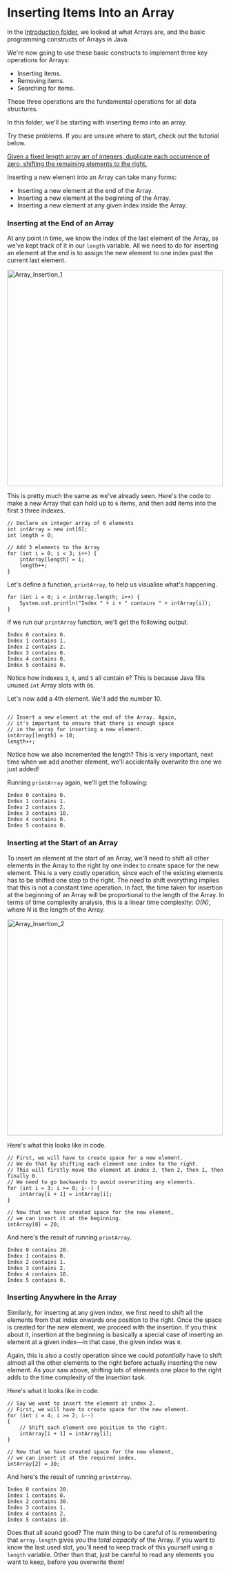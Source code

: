 # Inserting Items Into an Array

In the [Introduction folder](https://github.com/keldavis/Java-Practice/tree/master/Google%20Interview%20Prep/Data%20Structures/arrays/1.%20Introduction), we looked at what Arrays are, and the basic programming constructs of Arrays in Java. 

We're now going to use these basic constructs to implement three key operations for Arrays:
- Inserting items.
- Removing items.
- Searching for items.

These three operations are the fundamental operations for all data structures.

In this folder, we'll be starting with inserting items into an array. 

Try these problems. If you are unsure where to start, check out the tutorial below.

[Given a fixed length array arr of integers, duplicate each occurrence of zero, shifting the remaining elements to the right.](https://github.com/keldavis/Java-Practice/tree/master/Google%20Interview%20Prep/Data%20Structures/arrays/2.%20Inserting%20Items%20Into%20an%20Array/Duplicate%20Zeros)

Inserting a new element into an Array can take many forms:

- Inserting a new element at the end of the Array.
- Inserting a new element at the beginning of the Array.
- Inserting a new element at any given index inside the Array.

### Inserting at the End of an Array

At any point in time, we know the index of the last element of the Array, as we've kept track of it in our ```length``` variable. All we need to do for inserting an element at the end is to assign the new element to one index past the current last element.

<img src="https://github.com/keldavis/Java-Practice/blob/master/Google%20Interview%20Prep/pics/Array_Insertion_1.png" alt="Array_Insertion_1" width="500"/>

This is pretty much the same as we've already seen. Here's the code to make a new Array that can hold up to ```6``` items, and then add items into the first ```3``` three indexes.

```
// Declare an integer array of 6 elements
int intArray = new int[6];
int length = 0;

// Add 3 elements to the Array
for (int i = 0; i < 3; i++) {
    intArray[length] = i;
    length++;
}
```

Let's define a function, ```printArray```, to help us visualise what's happening.

```
for (int i = 0; i < intArray.length; i++) {
    System.out.println("Index " + i + " contains " + intArray[i]);
}
```

If we run our ```printArray``` function, we'll get the following output.

```
Index 0 contains 0.
Index 1 contains 1.
Index 2 contains 2.
Index 3 contains 0.
Index 4 contains 0.
Index 5 contains 0.
```

Notice how indexes ```3```, ```4```, and ```5``` all contain ```0```? This is because Java fills unused ```int``` Array slots with ```0```s.

Let's now add a 4th element. We'll add the number 10.

```

// Insert a new element at the end of the Array. Again,
// it's important to ensure that there is enough space
// in the array for inserting a new element.
intArray[length] = 10;
length++;
```

Notice how we also incremented the length? This is very important, next time when we add another element, we'll accidentally overwrite the one we just added!

Running ```printArray``` again, we'll get the following:

```
Index 0 contains 0.
Index 1 contains 1.
Index 2 contains 2.
Index 3 contains 10.
Index 4 contains 0.
Index 5 contains 0.
```

### Inserting at the Start of an Array

To insert an element at the start of an Array, we'll need to shift all other elements in the Array to the right by one index to create space for the new element. This is a very costly operation, since each of the existing elements has to be shifted one step to the right. The need to shift everything implies that this is not a constant time operation. In fact, the time taken for insertion at the beginning of an Array will be proportional to the length of the Array. In terms of time complexity analysis, this is a linear time complexity: *O(N)*, where *N* is the length of the Array.

<img src="https://github.com/keldavis/Java-Practice/blob/master/Google%20Interview%20Prep/pics/Array_Insertion_2.png" alt="Array_Insertion_2" width="500"/>

Here's what this looks like in code.

```
// First, we will have to create space for a new element.
// We do that by shifting each element one index to the right.
// This will firstly move the element at index 3, then 2, then 1, then finally 0.
// We need to go backwards to avoid overwriting any elements.
for (int i = 3; i >= 0; i--) {
    intArray[i + 1] = intArray[i];
}

// Now that we have created space for the new element,
// we can insert it at the beginning.
intArray[0] = 20;
```

And here's the result of running ```printArray```.

```
Index 0 contains 20.
Index 1 contains 0.
Index 2 contains 1.
Index 3 contains 2.
Index 4 contains 10.
Index 5 contains 0.
```

### Inserting Anywhere in the Array

Similarly, for inserting at any given index, we first need to shift all the elements from that index onwards one position to the right. Once the space is created for the new element, we proceed with the insertion. If you think about it, insertion at the beginning is basically a special case of inserting an element at a given index—in that case, the given index was ```0```.

Again, this is also a costly operation since we could *potentially* have to shift almost all the other elements to the right before actually inserting the new element. As your saw above, shifting lots of elements one place to the right adds to the time complexity of the insertion task.

Here's what it looks like in code.

```
// Say we want to insert the element at index 2.
// First, we will have to create space for the new element.
for (int i = 4; i >= 2; i--)
{
    // Shift each element one position to the right.
    intArray[i + 1] = intArray[i];
}

// Now that we have created space for the new element,
// we can insert it at the required index.
intArray[2] = 30;
```

And here's the result of running ```printArray```.

```
Index 0 contains 20.
Index 1 contains 0.
Index 2 contains 30.
Index 3 contains 1.
Index 4 contains 2.
Index 5 contains 10.
```

Does that all sound good? The main thing to be careful of is remembering that ```array.length``` gives you the *total capacity* of the Array. If you want to know the last used slot, you'll need to keep track of this yourself using a ```length``` variable. Other than that, just be careful to read any elements you want to keep, before you overwrite them!
